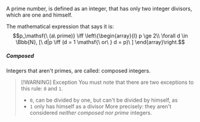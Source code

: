 A prime number, is defined as an integer, that has only two integer divisors, which are one and himself.

The mathematical expression that says it is: $$p_\mathsf{\ (a\ prime)} \iff \left\{\begin{array}{l}
p \ge 2\\
\forall d \in \Bbb{N}, [\ d|p \iff (d = 1 \mathsf{\ or\ } d = p)\ ] 
\end{array}\right.$$

##### Composed
Integers that aren't primes, are called: composed integers.


> [!WARNING] Exception
>You must note that there are two exceptions to this rule: ``0`` and ``1``. 
>
> - ``0``, can be divided by one, but can't be divided by himself, as 
> - ``1`` only has himself as a divisor
> More precisely: they aren't considered _neither composed nor prime_ integers.